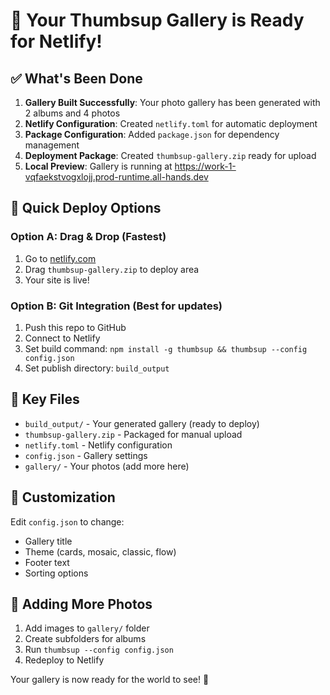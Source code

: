 # 🎉 Your Thumbsup Gallery is Ready for Netlify!

## ✅ What's Been Done

1. **Gallery Built Successfully**: Your photo gallery has been generated with 2 albums and 4 photos
2. **Netlify Configuration**: Created `netlify.toml` for automatic deployment
3. **Package Configuration**: Added `package.json` for dependency management
4. **Deployment Package**: Created `thumbsup-gallery.zip` ready for upload
5. **Local Preview**: Gallery is running at https://work-1-vqfaekstvogxlojj.prod-runtime.all-hands.dev

## 🚀 Quick Deploy Options

### Option A: Drag & Drop (Fastest)
1. Go to [netlify.com](https://netlify.com)
2. Drag `thumbsup-gallery.zip` to deploy area
3. Your site is live!

### Option B: Git Integration (Best for updates)
1. Push this repo to GitHub
2. Connect to Netlify
3. Set build command: `npm install -g thumbsup && thumbsup --config config.json`
4. Set publish directory: `build_output`

## 📁 Key Files

- `build_output/` - Your generated gallery (ready to deploy)
- `thumbsup-gallery.zip` - Packaged for manual upload
- `netlify.toml` - Netlify configuration
- `config.json` - Gallery settings
- `gallery/` - Your photos (add more here)

## 🎨 Customization

Edit `config.json` to change:
- Gallery title
- Theme (cards, mosaic, classic, flow)
- Footer text
- Sorting options

## 📸 Adding More Photos

1. Add images to `gallery/` folder
2. Create subfolders for albums
3. Run `thumbsup --config config.json`
4. Redeploy to Netlify

Your gallery is now ready for the world to see! 🌟